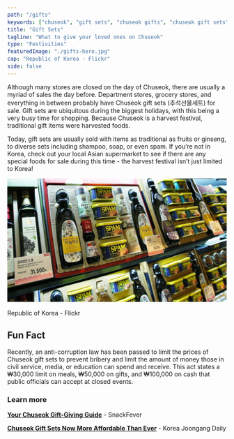 ```yaml
---
path: "/gifts"
keywords: ["chuseok", "gift sets", "chuseok gifts", "chuseok gift sets", "추석선물세트"]
title: "Gift Sets"
tagline: "What to give your loved ones on Chuseok"
type: "Festivities"
featuredImage: "./gifts-hero.jpg"
cap: "Republic of Korea - Flickr"
side: false
---
```


<p>
Although many stores are closed on the day of Chuseok, there are usually a myriad of sales the day before. Department stores, grocery stores, and everything in between probably have Chuseok gift sets (추석선물세트) for sale. Gift sets are ubiquitous during the biggest holidays, with this being a very busy time for shopping. Because Chuseok is a harvest festival, traditional gift items were harvested foods.</p>

<p class="blog-p">
Today, gift sets are usually sold with items as traditional as fruits or ginseng, to diverse sets including shampoo, soap, or even spam. If you’re not in Korea, check out your local Asian supermarket to see if there are any special foods for sale during this time - the harvest festival isn’t just limited to Korea! 
</p>

![Gift Set](gifts-1.jpg)
<p class="blog-cap">Republic of Korea - Flickr</p>
<h2 class="blog-header--2">Fun Fact</h2>
<p>
Recently, an anti-corruption law has been passed to limit the prices of Chuseok gift sets to prevent bribery and limit the amount of money those in civil service, media, or education can spend and receive. This act states a ₩30,000 limit on meals, ₩50,000 on gifts, and ₩100,000 on cash that public officials can accept at closed events. 
</p>

<div class="blog-link__box">
    <h3 class="blog-link__header">Learn more</h3>
    <div class="blog-link__body">
        <p class="blog-link"><u><b><a href="https://snackfever.com/blogs/magazine/your-chuseok-gift-giving-guide" target="_blank" rel="noopener noreferrer">Your Chuseok Gift-Giving Guide</a></b></u> - SnackFever</p>
        <p class="blog-link"><u><b><a href="https://hauteculturefashion.com/where-to-rent-and-buy-a-hanbok-in-seoul/" target="_blank" rel="noopener noreferrer">Chuseok Gift Sets Now More Affordable Than Ever</a></b></u> - Korea Joongang Daily</p>
    </div>
</div>

